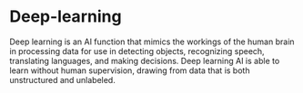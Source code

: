 # Deep-learning

Deep learning is an AI function that mimics the workings of the human brain in processing data for use in detecting objects, recognizing speech, translating languages, and making decisions. Deep learning AI is able to learn without human supervision, drawing from data that is both unstructured and unlabeled.


